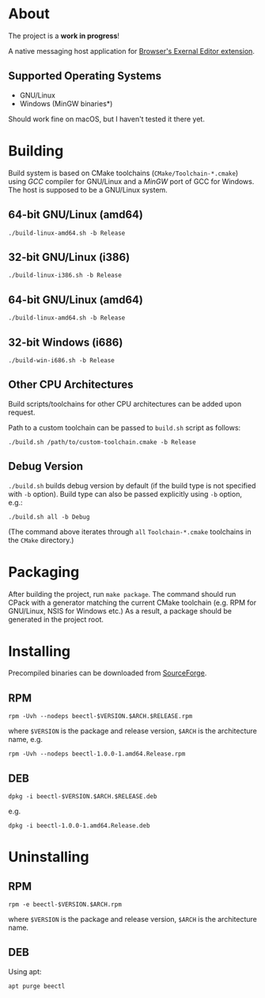 # About

The project is a **work in progress**!

A native messaging host application for [Browser's Exernal Editor extension](https://github.com/rosmanov/chrome-bee).

## Supported Operating Systems

- GNU/Linux
- Windows (MinGW binaries*)

Should work fine on macOS, but I haven't tested it there yet.

# Building

Build system is based on CMake toolchains (`CMake/Toolchain-*.cmake`) using *GCC* compiler for GNU/Linux and a *MinGW* port of GCC for Windows. The host is supposed to be a GNU/Linux system.

## 64-bit GNU/Linux (amd64)

```
./build-linux-amd64.sh -b Release
```

## 32-bit GNU/Linux (i386)

```
./build-linux-i386.sh -b Release
```

## 64-bit GNU/Linux (amd64)

```
./build-linux-amd64.sh -b Release
```

## 32-bit Windows (i686)

```
./build-win-i686.sh -b Release
```

## Other CPU Architectures

Build scripts/toolchains for other CPU architectures can be added upon request.

Path to a custom toolchain can be passed to `build.sh` script as follows:

```
./build.sh /path/to/custom-toolchain.cmake -b Release
```

## Debug Version

`./build.sh` builds debug version by default (if the build type is not specified with `-b` option). Build type can also be passed explicitly using `-b` option, e.g.:

```
./build.sh all -b Debug
```

(The command above iterates through `all` `Toolchain-*.cmake` toolchains in the `CMake` directory.)

# Packaging

After building the project, run `make package`. The command should run CPack with a generator matching the current CMake toolchain (e.g. RPM for GNU/Linux, NSIS for Windows etc.) As a result, a package should be generated in the project root.

# Installing

Precompiled binaries can be downloaded from [SourceForge](https://sourceforge.net/projects/beectl/files/).

## RPM

```
rpm -Uvh --nodeps beectl-$VERSION.$ARCH.$RELEASE.rpm
```
where `$VERSION` is the package and release version, `$ARCH` is the architecture name, e.g.

```
rpm -Uvh --nodeps beectl-1.0.0-1.amd64.Release.rpm
```

## DEB

```
dpkg -i beectl-$VERSION.$ARCH.$RELEASE.deb
```

e.g.

```
dpkg -i beectl-1.0.0-1.amd64.Release.deb
```

# Uninstalling

## RPM

```
rpm -e beectl-$VERSION.$ARCH.rpm
```
where `$VERSION` is the package and release version, `$ARCH` is the architecture name.

## DEB

Using apt:
```
apt purge beectl
```
